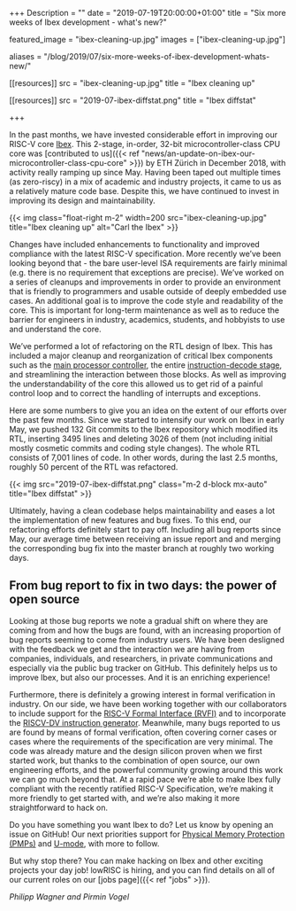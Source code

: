 +++
Description = ""
date = "2019-07-19T20:00:00+01:00"
title = "Six more weeks of Ibex development - what's new?"

featured_image = "ibex-cleaning-up.jpg"
images = ["ibex-cleaning-up.jpg"]

aliases = "/blog/2019/07/six-more-weeks-of-ibex-development-whats-new/"

[[resources]]
src = "ibex-cleaning-up.jpg"
title = "Ibex cleaning up"

[[resources]]
src = "2019-07-ibex-diffstat.png"
title = "Ibex diffstat"

+++

In the past months, we have invested considerable effort in improving our
RISC-V core [Ibex](https://github.com/lowRISC/ibex/). This 2-stage, in-order,
32-bit microcontroller-class CPU core was [contributed to us]({{<
ref "news/an-update-on-ibex-our-microcontroller-class-cpu-core" >}}) by ETH Zürich in
December 2018, with activity really ramping up since May. Having been taped out
multiple times (as zero-riscy) in a mix of academic and industry projects, it
came to us as a relatively mature code base. Despite this, we have continued to
invest in improving its design and maintainability.

{{< img class="float-right m-2" width=200 src="ibex-cleaning-up.jpg" title="Ibex cleaning up" alt="Carl the Ibex" >}}

Changes have included enhancements to functionality and improved compliance
with the latest RISC-V specification. More recently we’ve been looking beyond
that - the bare user-level ISA requirements are fairly minimal (e.g. there is
no requirement that exceptions are precise). We’ve worked on a series of
cleanups and improvements in order to provide an environment that is friendly
to programmers and usable outside of deeply embedded use cases. An additional
goal is to improve the code style and readability of the core. This is
important for long-term maintenance as well as to reduce the barrier for
engineers in industry, academics, students, and hobbyists to use and understand
the core.

We’ve performed a lot of refactoring on the RTL design of Ibex. This has
included a major cleanup and reorganization of critical Ibex components such as
the [main processor controller](https://github.com/lowRISC/ibex/pull/132), the
entire [instruction-decode stage](https://github.com/lowRISC/ibex/pull/120),
and streamlining the interaction between those blocks. As well as improving the
understandability of the core this allowed us to get rid of a painful control
loop and to correct the handling of interrupts and exceptions.

Here are some numbers to give you an idea on the extent of our efforts over the
past few months. Since we started to intensify our work on Ibex in early May,
we pushed 132 Git commits to the Ibex repository which modified its RTL,
inserting 3495 lines and deleting 3026 of them (not including initial mostly
cosmetic commits and coding style changes). The whole RTL consists of 7,001
lines of code. In other words, during the last 2.5 months, roughly 50 percent
of the RTL was refactored.

{{< img src="2019-07-ibex-diffstat.png" class="m-2 d-block mx-auto" title="Ibex diffstat" >}}

Ultimately, having a clean codebase helps maintainability and eases a lot the
implementation of new features and bug fixes. To this end, our refactoring
efforts definitely start to pay off. Including all bug reports since May, our
average time between receiving an issue report and and merging the
corresponding bug fix into the master branch at roughly two working days.

## From bug report to fix in two days: the power of open source

Looking at those bug reports we note a gradual shift on where they are coming
from and how the bugs are found, with an increasing proportion of bug reports
seeming to come from industry users. We have been desligned with the feedback
we get and the interaction we are having from companies, individuals, and
researchers, in private communications and especially via the public bug
tracker on GitHub. This definitely helps us to improve Ibex, but also our
processes. And it is an enriching experience!

Furthermore, there is definitely a growing interest in formal verification in
industry. On our side, we have been working together with our collaborators to
include support for the [RISC-V Formal Interface
(RVFI)](https://github.com/SymbioticEDA/riscv-formal/) and to incorporate the
[RISCV-DV instruction generator](https://github.com/google/riscv-dv).
Meanwhile, many bugs reported to us are found by means of formal verification,
often covering corner cases or cases where the requirements of the
specification are very minimal. The code was already mature and the design
silicon proven when we first started work, but thanks to the combination of
open source, our own engineering efforts, and the powerful community growing
around this work we can go much beyond that. At a rapid pace we’re able to make
Ibex fully compliant with the recently ratified RISC-V Specification, we’re
making it more friendly to get started with, and we’re also making it more
straightforward to hack on.

Do you have something you want Ibex to do? Let us know by opening an issue on
GitHub! Our next priorities support for [Physical Memory Protection
(PMPs)](https://github.com/lowRISC/ibex/issues/8) and
[U-mode](https://github.com/lowRISC/ibex/issues/88), with more to follow.

But why stop there? You can make hacking on Ibex and other exciting projects
your day job! lowRISC is hiring, and you can find details on all of our current
roles on our [jobs page]({{< ref "jobs" >}}).

_Philipp Wagner and Pirmin Vogel_
